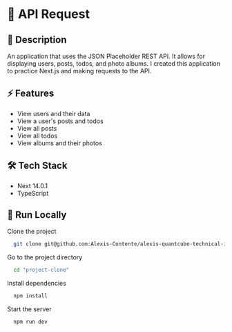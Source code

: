 # 🔄 API Request

## 📍 Description

An application that uses the JSON Placeholder REST API. It allows for displaying users, posts, todos, and photo albums. I created this application to practice Next.js and making requests to the API.

## ⚡️ Features

- View users and their data
- View a user's posts and todos
- View all posts
- View all todos
- View albums and their photos

## 🛠 Tech Stack

- Next 14.0.1
- TypeScript

## 🚀 Run Locally

Clone the project

```bash
  git clone git@github.com:Alexis-Contente/alexis-quantcube-technical-interview.git
```

Go to the project directory

```bash
  cd "project-clone"
```

Install dependencies

```bash
  npm install
```

Start the server

```bash
  npm run dev
```
